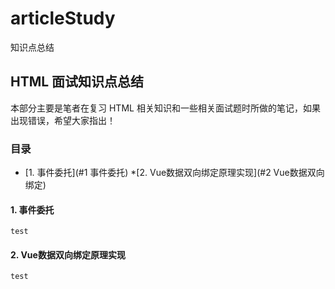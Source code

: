 # articleStudy
知识点总结
## HTML 面试知识点总结

本部分主要是笔者在复习 HTML 相关知识和一些相关面试题时所做的笔记，如果出现错误，希望大家指出！

### 目录
* [1. 事件委托](#1 事件委托)
*[2. Vue数据双向绑定原理实现](#2 Vue数据双向绑定)

#### 1. 事件委托
```
test
```
#### 2. Vue数据双向绑定原理实现
```
test
```
